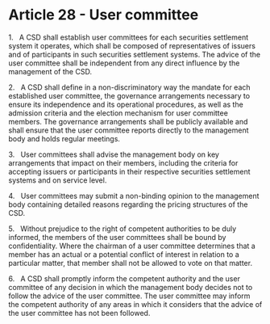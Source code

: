 # Article 28 - User committee


1.   A CSD shall establish user committees for each securities settlement system it operates, which shall be composed of representatives of issuers and of participants in such securities settlement systems. The advice of the user committee shall be independent from any direct influence by the management of the CSD.

2.   A CSD shall define in a non-discriminatory way the mandate for each established user committee, the governance arrangements necessary to ensure its independence and its operational procedures, as well as the admission criteria and the election mechanism for user committee members. The governance arrangements shall be publicly available and shall ensure that the user committee reports directly to the management body and holds regular meetings.

3.   User committees shall advise the management body on key arrangements that impact on their members, including the criteria for accepting issuers or participants in their respective securities settlement systems and on service level.

4.   User committees may submit a non-binding opinion to the management body containing detailed reasons regarding the pricing structures of the CSD.

5.   Without prejudice to the right of competent authorities to be duly informed, the members of the user committees shall be bound by confidentiality. Where the chairman of a user committee determines that a member has an actual or a potential conflict of interest in relation to a particular matter, that member shall not be allowed to vote on that matter.

6.   A CSD shall promptly inform the competent authority and the user committee of any decision in which the management body decides not to follow the advice of the user committee. The user committee may inform the competent authority of any areas in which it considers that the advice of the user committee has not been followed.
